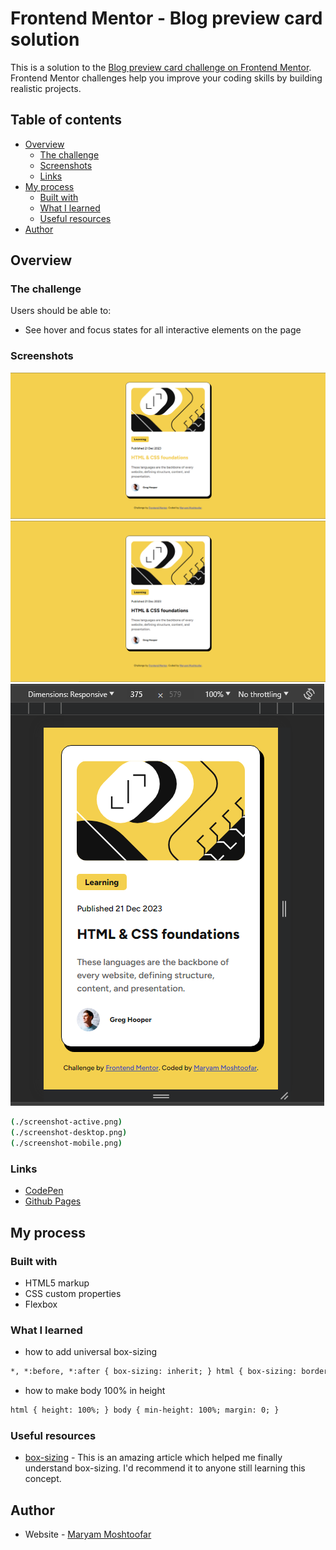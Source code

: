 # Frontend Mentor - Blog preview card solution

This is a solution to the [Blog preview card challenge on Frontend Mentor](https://www.frontendmentor.io/challenges/blog-preview-card-ckPaj01IcS). Frontend Mentor challenges help you improve your coding skills by building realistic projects.

## Table of contents

- [Overview](#overview)
  - [The challenge](#the-challenge)
  - [Screenshots](#screenshots)
  - [Links](#links)
- [My process](#my-process)
  - [Built with](#built-with)
  - [What I learned](#what-i-learned)
  - [Useful resources](#useful-resources)
- [Author](#author)

## Overview

### The challenge

Users should be able to:

- See hover and focus states for all interactive elements on the page

### Screenshots
![Screenshot](screenshot-active.png)
![Screenshot](screenshot-desktop.png)
![Screenshot](screenshot-mobile.png)

```sh
(./screenshot-active.png)
(./screenshot-desktop.png)
(./screenshot-mobile.png)
```

### Links

- [CodePen](https://codepen.io/maryammoshtoofar/pen/WNmObXY)
- [Github Pages](https://your-live-site-url.com)

## My process

### Built with

- HTML5 markup
- CSS custom properties
- Flexbox

### What I learned

- how to add universal box-sizing

```html
*, *:before, *:after { box-sizing: inherit; } html { box-sizing: border-box; }
```

- how to make body 100% in height

```html
html { height: 100%; } body { min-height: 100%; margin: 0; }
```

### Useful resources

- [box-sizing](https://css-tricks.com/box-sizing/) - This is an amazing article which helped me finally understand box-sizing. I'd recommend it to anyone still learning this concept.

## Author

- Website - [Maryam Moshtoofar](https://maryammoshtoofar.github.io/)
